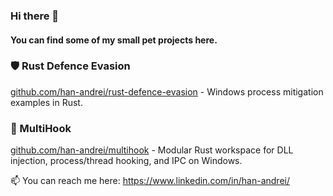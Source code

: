 ### Hi there 👋
#### You can find some of my small pet projects here. <br>

### 🛡️ Rust Defence Evasion
[github.com/han-andrei/rust-defence-evasion](https://github.com/AndreiHan/Rust-Defence-Evasion) - Windows process mitigation examples in Rust.

### 🧩 MultiHook
[github.com/han-andrei/multihook](https://github.com/AndreiHan/multihook) - Modular Rust workspace for DLL injection, process/thread hooking, and IPC on Windows.

📫 You can reach me here: https://www.linkedin.com/in/han-andrei/
